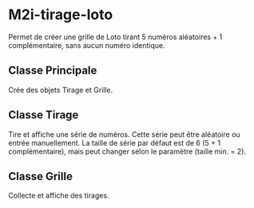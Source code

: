 # M2i-tirage-loto
Permet de créer une grille de Loto tirant 5 numéros aléatoires + 1 complémentaire, sans aucun numéro identique.

<h2>Classe Principale</h2>

Crée des objets Tirage et Grille.

<h2>Classe Tirage</h2>

Tire et affiche une série de numéros. Cette série peut être aléatoire ou entrée manuellement. La taille de série par défaut est de 6 (5 + 1 complémentaire), mais peut changer selon le paramètre (taille min. = 2).

<h2>Classe Grille</h2>

Collecte et affiche des tirages.
